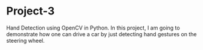 # Project-3
Hand Detection using OpenCV in Python.
In this project, I am going to demonstrate how one can drive a car by just detecting hand gestures on the steering wheel. 
